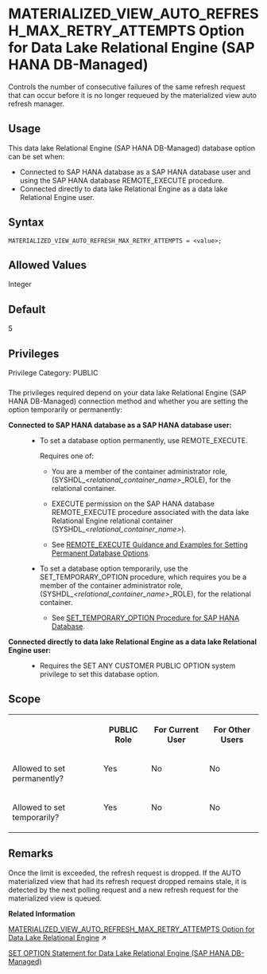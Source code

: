<!-- loio35a8282ba03846b5a1f414244a91f046 -->

# MATERIALIZED\_VIEW\_AUTO\_REFRESH\_MAX\_RETRY\_ATTEMPTS Option for Data Lake Relational Engine \(SAP HANA DB-Managed\)

Controls the number of consecutive failures of the same refresh request that can occur before it is no longer requeued by the materialized view auto refresh manager.



<a name="loio35a8282ba03846b5a1f414244a91f046__section_dzz_4jj_kyb"/>

## Usage

This data lake Relational Engine \(SAP HANA DB-Managed\) database option can be set when:

-   Connected to SAP HANA database as a SAP HANA database user and using the SAP HANA database REMOTE\_EXECUTE procedure.
-   Connected directly to data lake Relational Engine as a data lake Relational Engine user.



<a name="loio35a8282ba03846b5a1f414244a91f046__section_mmt_5yd_qrb"/>

## Syntax

```
MATERIALIZED_VIEW_AUTO_REFRESH_MAX_RETRY_ATTEMPTS = <value>;
```



<a name="loio35a8282ba03846b5a1f414244a91f046__section_j1z_xyd_qrb"/>

## Allowed Values

Integer



<a name="loio35a8282ba03846b5a1f414244a91f046__section_xvj_yyd_qrb"/>

## Default

5



<a name="loio35a8282ba03846b5a1f414244a91f046__section_edd_3pb_dxb"/>

## Privileges

Privilege Category: PUBLIC



### 

The privileges required depend on your data lake Relational Engine \(SAP HANA DB-Managed\) connection method and whether you are setting the option temporarily or permanently:


<dl>
<dt><b>

Connected to SAP HANA database as a SAP HANA database user:

</b></dt>
<dd>

-   To set a database option permanently, use REMOTE\_EXECUTE.

    Requires one of:

    -   You are a member of the container administrator role, \(SYSHDL\_*<relational\_container\_name\>*\_ROLE\), for the relational container.
    -   EXECUTE permission on the SAP HANA database REMOTE\_EXECUTE procedure associated with the data lake Relational Engine relational container \(SYSHDL\_*<relational\_container\_name\>*\).

    -   See [REMOTE\_EXECUTE Guidance and Examples for Setting Permanent Database Options](remote-execute-guidance-and-examples-for-setting-permanent-database-options-0023bea.md).


-   To set a database option temporarily, use the SET\_TEMPORARY\_OPTION procedure, which requires you be a member of the container administrator role, \(SYSHDL\_*<relational\_container\_name\>*\_ROLE\), for the relational container.

    -   See [SET\_TEMPORARY\_OPTION Procedure for SAP HANA Database](../080-sap-hana-database-for-data-lake-relational-engine/set-temporary-option-procedure-for-sap-hana-database-abcd703.md).





</dd><dt><b>

Connected directly to data lake Relational Engine as a data lake Relational Engine user:

</b></dt>
<dd>

-   Requires the SET ANY CUSTOMER PUBLIC OPTION system privilege to set this database option.



</dd>
</dl>



<a name="loio35a8282ba03846b5a1f414244a91f046__section_ld5_1zd_qrb"/>

## Scope


<table>
<tr>
<th valign="top">

 

</th>
<th valign="top">

PUBLIC Role

</th>
<th valign="top">

For Current User

</th>
<th valign="top">

For Other Users

</th>
</tr>
<tr>
<td valign="top">

Allowed to set permanently?

</td>
<td valign="top">

Yes

</td>
<td valign="top">

No

</td>
<td valign="top">

No

</td>
</tr>
<tr>
<td valign="top">

Allowed to set temporarily?

</td>
<td valign="top">

Yes

</td>
<td valign="top">

No

</td>
<td valign="top">

No

</td>
</tr>
</table>



<a name="loio35a8282ba03846b5a1f414244a91f046__section_ipl_bzd_qrb"/>

## Remarks

Once the limit is exceeded, the refresh request is dropped. If the AUTO materialized view that had its refresh request dropped remains stale, it is detected by the next polling request and a new refresh request for the materialized view is queued.

**Related Information**  


[MATERIALIZED_VIEW_AUTO_REFRESH_MAX_RETRY_ATTEMPTS Option for Data Lake Relational Engine](https://help.sap.com/viewer/19b3964099384f178ad08f2d348232a9/2023_4_QRC/en-US/cfffe33a255f4593ae3412a93b50d2ab.html "Controls the number of consecutive failures of the same refresh request that can occur before it is no longer requeued by the materialized view auto refresh manager.") :arrow_upper_right:

[SET OPTION Statement for Data Lake Relational Engine \(SAP HANA DB-Managed\)](../030-sql-statements/set-option-statement-for-data-lake-relational-engine-sap-hana-db-managed-84a37a4.md "Changes options that affect the behavior of the database and its compatibility with Transact-SQL. Setting the value of an option can change the behavior for all users or an individual user, in either a temporary or permanent scope.")

